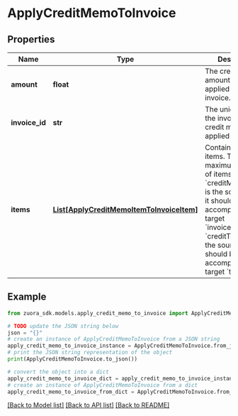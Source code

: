 # ApplyCreditMemoToInvoice


## Properties

Name | Type | Description | Notes
------------ | ------------- | ------------- | -------------
**amount** | **float** | The credit memo amount to be applied to the invoice.  | 
**invoice_id** | **str** | The unique ID of the invoice that the credit memo is applied to.  | 
**items** | [**List[ApplyCreditMemoItemToInvoiceItem]**](ApplyCreditMemoItemToInvoiceItem.md) | Container for items. The maximum number of items is 1,000.   If &#x60;creditMemoItemId&#x60; is the source, then it should be accompanied by a target &#x60;invoiceItemId&#x60;.   If &#x60;creditTaxItemId&#x60; is the source, then it should be accompanied by a target &#x60;taxItemId&#x60;. | [optional] 

## Example

```python
from zuora_sdk.models.apply_credit_memo_to_invoice import ApplyCreditMemoToInvoice

# TODO update the JSON string below
json = "{}"
# create an instance of ApplyCreditMemoToInvoice from a JSON string
apply_credit_memo_to_invoice_instance = ApplyCreditMemoToInvoice.from_json(json)
# print the JSON string representation of the object
print(ApplyCreditMemoToInvoice.to_json())

# convert the object into a dict
apply_credit_memo_to_invoice_dict = apply_credit_memo_to_invoice_instance.to_dict()
# create an instance of ApplyCreditMemoToInvoice from a dict
apply_credit_memo_to_invoice_from_dict = ApplyCreditMemoToInvoice.from_dict(apply_credit_memo_to_invoice_dict)
```
[[Back to Model list]](../README.md#documentation-for-models) [[Back to API list]](../README.md#documentation-for-api-endpoints) [[Back to README]](../README.md)


